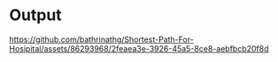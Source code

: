 # Output


https://github.com/bathrinathg/Shortest-Path-For-Hosipital/assets/86293968/2feaea3e-3926-45a5-8ce8-aebfbcb20f8d

